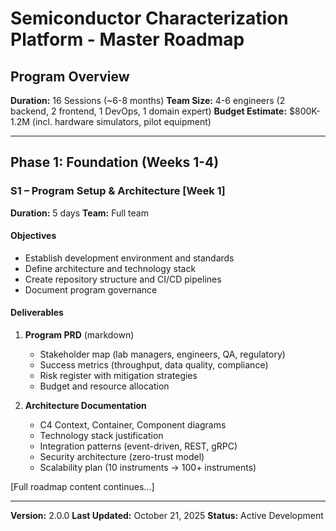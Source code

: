 # Semiconductor Characterization Platform - Master Roadmap

## Program Overview

**Duration:** 16 Sessions (~6-8 months)
**Team Size:** 4-6 engineers (2 backend, 2 frontend, 1 DevOps, 1 domain expert)
**Budget Estimate:** $800K-1.2M (incl. hardware simulators, pilot equipment)

-----

## Phase 1: Foundation (Weeks 1-4)

### **S1 – Program Setup & Architecture** [Week 1]

**Duration:** 5 days
**Team:** Full team

#### Objectives

- Establish development environment and standards
- Define architecture and technology stack
- Create repository structure and CI/CD pipelines
- Document program governance

#### Deliverables

1. **Program PRD** (markdown)
   - Stakeholder map (lab managers, engineers, QA, regulatory)
   - Success metrics (throughput, data quality, compliance)
   - Risk register with mitigation strategies
   - Budget and resource allocation

2. **Architecture Documentation**
   - C4 Context, Container, Component diagrams
   - Technology stack justification
   - Integration patterns (event-driven, REST, gRPC)
   - Security architecture (zero-trust model)
   - Scalability plan (10 instruments → 100+ instruments)

[Full roadmap content continues...]

-----

**Version:** 2.0.0
**Last Updated:** October 21, 2025
**Status:** Active Development

